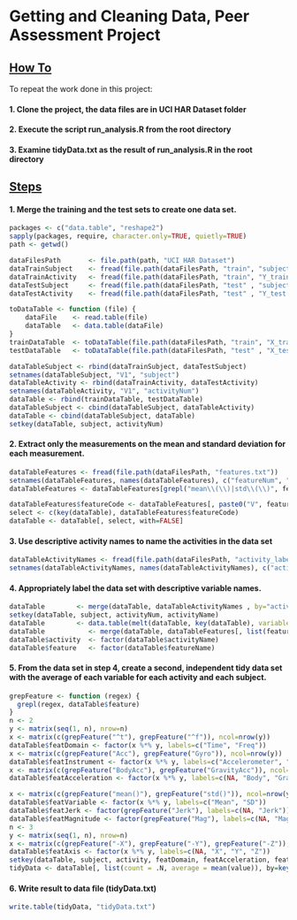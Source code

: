 # Getting and Cleaning Data, Peer Assessment Project

## <u>How To</u>
To repeat the work done in this project:

#### 1. Clone the project, the data files are in UCI HAR Dataset folder
#### 2. Execute the script run_analysis.R from the root directory
#### 3. Examine tidyData.txt as the result of run_analysis.R in the root directory


## <u>Steps</u>
#### 1. Merge the training and the test sets to create one data set.
```r
packages <- c("data.table", "reshape2")
sapply(packages, require, character.only=TRUE, quietly=TRUE)
path <- getwd()

dataFilesPath       <- file.path(path, "UCI HAR Dataset")
dataTrainSubject    <- fread(file.path(dataFilesPath, "train", "subject_train.txt"))
dataTrainActivity   <- fread(file.path(dataFilesPath, "train", "Y_train.txt"))
dataTestSubject     <- fread(file.path(dataFilesPath, "test" , "subject_test.txt" ))
dataTestActivity    <- fread(file.path(dataFilesPath, "test" , "Y_test.txt" ))

toDataTable <- function (file) {
	dataFile    <- read.table(file)
	dataTable   <- data.table(dataFile)
}
trainDataTable  <- toDataTable(file.path(dataFilesPath, "train", "X_train.txt"))
testDataTable   <- toDataTable(file.path(dataFilesPath, "test" , "X_test.txt" ))

dataTableSubject <- rbind(dataTrainSubject, dataTestSubject)
setnames(dataTableSubject, "V1", "subject")
dataTableActivity <- rbind(dataTrainActivity, dataTestActivity)
setnames(dataTableActivity, "V1", "activityNum")
dataTable <- rbind(trainDataTable, testDataTable)
dataTableSubject <- cbind(dataTableSubject, dataTableActivity)
dataTable <- cbind(dataTableSubject, dataTable)
setkey(dataTable, subject, activityNum)
```
#### 2. Extract only the measurements on the mean and standard deviation for each measurement.
```r
dataTableFeatures <- fread(file.path(dataFilesPath, "features.txt"))
setnames(dataTableFeatures, names(dataTableFeatures), c("featureNum", "featureName"))
dataTableFeatures <- dataTableFeatures[grepl("mean\\(\\)|std\\(\\)", featureName)]

dataTableFeatures$featureCode <- dataTableFeatures[, paste0("V", featureNum)]
select <- c(key(dataTable), dataTableFeatures$featureCode)
dataTable <- dataTable[, select, with=FALSE]
```
#### 3. Use descriptive activity names to name the activities in the data set
```r
dataTableActivityNames <- fread(file.path(dataFilesPath, "activity_labels.txt"))
setnames(dataTableActivityNames, names(dataTableActivityNames), c("activityNum", "activityName"))
```
#### 4. Appropriately label the data set with descriptive variable names.
```r
dataTable        <- merge(dataTable, dataTableActivityNames , by="activityNum", all.x=TRUE)
setkey(dataTable, subject, activityNum, activityName)
dataTable        <- data.table(melt(dataTable, key(dataTable), variable.name="featureCode"))
dataTable           <- merge(dataTable, dataTableFeatures[, list(featureNum, featureCode, featureName)], by="featureCode", all.x=TRUE)
dataTable$activity  <- factor(dataTable$activityName)
dataTable$feature   <- factor(dataTable$featureName)
```
#### 5. From the data set in step 4, create a second, independent tidy data set with the average of each variable for each activity and each subject.
```r
grepFeature <- function (regex) {
  grepl(regex, dataTable$feature)
}
n <- 2
y <- matrix(seq(1, n), nrow=n)
x <- matrix(c(grepFeature("^t"), grepFeature("^f")), ncol=nrow(y))
dataTable$featDomain <- factor(x %*% y, labels=c("Time", "Freq"))
x <- matrix(c(grepFeature("Acc"), grepFeature("Gyro")), ncol=nrow(y))
dataTable$featInstrument <- factor(x %*% y, labels=c("Accelerometer", "Gyroscope"))
x <- matrix(c(grepFeature("BodyAcc"), grepFeature("GravityAcc")), ncol=nrow(y))
dataTable$featAcceleration <- factor(x %*% y, labels=c(NA, "Body", "Gravity"))

x <- matrix(c(grepFeature("mean()"), grepFeature("std()")), ncol=nrow(y))
dataTable$featVariable <- factor(x %*% y, labels=c("Mean", "SD"))
dataTable$featJerk <- factor(grepFeature("Jerk"), labels=c(NA, "Jerk"))
dataTable$featMagnitude <- factor(grepFeature("Mag"), labels=c(NA, "Magnitude"))
n <- 3
y <- matrix(seq(1, n), nrow=n)
x <- matrix(c(grepFeature("-X"), grepFeature("-Y"), grepFeature("-Z")), ncol=nrow(y))
dataTable$featAxis <- factor(x %*% y, labels=c(NA, "X", "Y", "Z"))
setkey(dataTable, subject, activity, featDomain, featAcceleration, featInstrument, featJerk, featMagnitude, featVariable, featAxis)
tidyData <- dataTable[, list(count = .N, average = mean(value)), by=key(dataTable)]
```
#### 6. Write result to data file (tidyData.txt)
```r
write.table(tidyData, "tidyData.txt")
```
